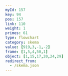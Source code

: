 ```yaml
---
myId: 157
key: 94
pos: 157
link: 110
weight: 1
primes: 61
type: flowchart
category: skema
value: [919,3,-1,-2]
frame: [1,5,4,50,1]
object: [1,15,17,20,24,29]
redirect_from:
  - /skema.json
---
```

